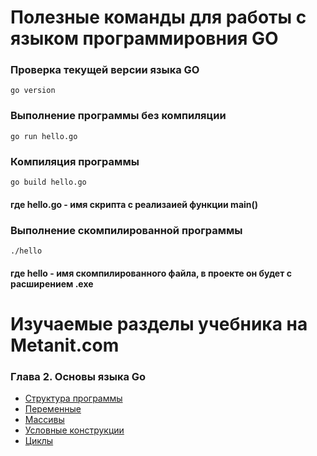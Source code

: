 # Полезные команды для работы с языком программировния GO

### Проверка текущей версии языка GO
```
go version
```

### Выполнение программы без компиляции
```
go run hello.go
```
### Компиляция программы
```
go build hello.go
```
#### где hello.go - имя скрипта с реализаией функции main()

### Выполнение скомпилированной программы
```
./hello
```
#### где hello - имя скомпилированного файла, в проекте он будет с расширением .exe



# Изучаемые разделы учебника на Metanit.com

### Глава 2. Основы языка Go 
* [Структура программы](https://metanit.com/go/tutorial/2.1.php)
* [Переменные](https://metanit.com/go/tutorial/2.2.php)
* [Массивы](https://metanit.com/go/tutorial/2.8.php)
* [Условные конструкции](https://metanit.com/go/tutorial/2.9.php)
* [Циклы](https://metanit.com/go/tutorial/2.10.php)

